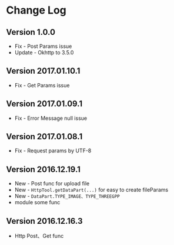 Change Log
==========

Version 1.0.0
----------------------------
* Fix - Post Params issue
* Update - Okhttp to 3.5.0

Version 2017.01.10.1
----------------------------
* Fix - Get Params issue

Version 2017.01.09.1
----------------------------
 * Fix - Error Message null issue

Version 2017.01.08.1
----------------------------
 * Fix - Request params by UTF-8

Version 2016.12.19.1
----------------------------
 * New - Post func for upload file
 * New - `HttpTool.getDataPart(...)` for easy to create fileParams
 * New - `DataPart.TYPE_IMAGE、TYPE_THREEGPP`
 * module some func
 
Version 2016.12.16.3
----------------------------

 * Http Post、Get func

